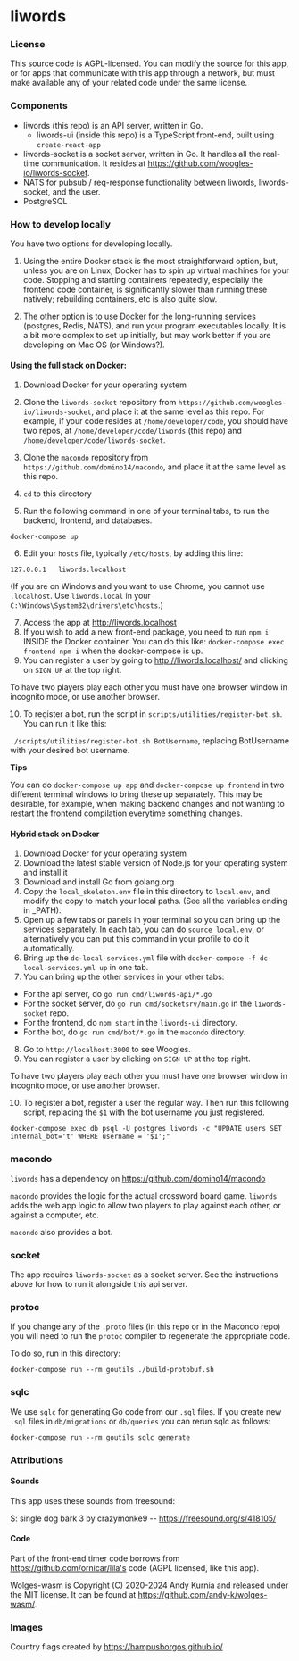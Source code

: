 # liwords

### License

This source code is AGPL-licensed. You can modify the source for this app, or for apps that communicate with this app through a network, but must make available any of your related code under the same license.

### Components

- liwords (this repo) is an API server, written in Go.
  - liwords-ui (inside this repo) is a TypeScript front-end, built using `create-react-app`
- liwords-socket is a socket server, written in Go. It handles all the real-time communication. It resides at https://github.com/woogles-io/liwords-socket.
- NATS for pubsub / req-response functionality between liwords, liwords-socket, and the user.
- PostgreSQL

### How to develop locally

You have two options for developing locally.

1. Using the entire Docker stack is the most straightforward option, but, unless you are on Linux, Docker has to spin up virtual machines for your code. Stopping and starting containers repeatedly, especially the frontend code container, is significantly slower than running these natively; rebuilding containers, etc is also quite slow.

2. The other option is to use Docker for the long-running services (postgres, Redis, NATS), and run your program executables locally. It is a bit more complex to set up initially, but may work better if you are developing on Mac OS (or Windows?).

#### Using the full stack on Docker:

1. Download Docker for your operating system
2. Clone the `liwords-socket` repository from `https://github.com/woogles-io/liwords-socket`, and place it at the same level as this repo. For example, if your code resides at `/home/developer/code`, you should have two repos, at `/home/developer/code/liwords` (this repo) and `/home/developer/code/liwords-socket`.
3. Clone the `macondo` repository from `https://github.com/domino14/macondo`, and place it at the same level as this repo.
4. `cd` to this directory

5. Run the following command in one of your terminal tabs, to run the backend, frontend, and databases.

`docker-compose up`

6. Edit your `hosts` file, typically `/etc/hosts`, by adding this line:

```
127.0.0.1	liwords.localhost
```

(If you are on Windows and you want to use Chrome, you cannot use `.localhost`. Use `liwords.local` in your `C:\Windows\System32\drivers\etc\hosts`.)

7. Access the app at http://liwords.localhost
8. If you wish to add a new front-end package, you need to run `npm i` INSIDE the Docker container. You can do this like: `docker-compose exec frontend npm i` when the docker-compose is up.
9. You can register a user by going to http://liwords.localhost/ and clicking on `SIGN UP` at the top right.

To have two players play each other you must have one browser window in incognito mode, or use another browser.

10. To register a bot, run the script in `scripts/utilities/register-bot.sh`. You can run it like this:

`./scripts/utilities/register-bot.sh BotUsername`, replacing BotUsername with your desired bot username.

**Tips**

You can do `docker-compose up app` and `docker-compose up frontend` in two different terminal windows to bring these up separately. This may be desirable, for example, when making backend changes and not wanting to restart the frontend compilation everytime something changes.

#### Hybrid stack on Docker


1. Download Docker for your operating system
2. Download the latest stable version of Node.js for your operating system and install it
3. Download and install Go from golang.org
4. Copy the `local_skeleton.env` file in this directory to `local.env`, and modify the copy to match your local paths. (See all the variables ending in _PATH).
5. Open up a few tabs or panels in your terminal so you can bring up the services separately. In each tab, you can do `source local.env`, or alternatively you can put this command in your profile to do it automatically.
6. Bring up the `dc-local-services.yml` file with `docker-compose -f dc-local-services.yml up` in one tab.
7. You can bring up the other services in your other tabs:
- For the api server, do `go run cmd/liwords-api/*.go`
- For the socket server, do `go run cmd/socketsrv/main.go` in the `liwords-socket` repo.
- For the frontend, do `npm start` in the `liwords-ui` directory.
- For the bot, do `go run cmd/bot/*.go` in the `macondo` directory.

8. Go to `http://localhost:3000` to see Woogles.
9. You can register a user by clicking on `SIGN UP` at the top right.

To have two players play each other you must have one browser window in incognito mode, or use another browser.

10. To register a bot, register a user the regular way. Then run this following script, replacing the `$1` with the bot username you just registered.

`docker-compose exec db psql -U postgres liwords -c "UPDATE users SET internal_bot='t' WHERE username = '$1';"`



### macondo

`liwords` has a dependency on https://github.com/domino14/macondo

`macondo` provides the logic for the actual crossword board game. `liwords` adds
the web app logic to allow two players to play against each other, or against
a computer, etc.

`macondo` also provides a bot.

### socket

The app requires `liwords-socket` as a socket server. See the instructions above for how to run it alongside this api server.

### protoc

If you change any of the `.proto` files (in this repo or in the Macondo repo) you will need to run the `protoc` compiler to regenerate the appropriate code.

To do so, run in this directory:

`docker-compose run --rm goutils ./build-protobuf.sh`

### sqlc

We use `sqlc` for generating Go code from our `.sql` files. If you create new `.sql` files in `db/migrations` or `db/queries` you can rerun sqlc as follows:

`docker-compose run --rm goutils sqlc generate`

### Attributions

#### Sounds

This app uses these sounds from freesound:

S: single dog bark 3 by crazymonke9 -- https://freesound.org/s/418105/

#### Code

Part of the front-end timer code borrows from https://github.com/ornicar/lila's code (AGPL licensed, like this app).

Wolges-wasm is Copyright (C) 2020-2024 Andy Kurnia and released under the MIT license. It can be found at https://github.com/andy-k/wolges-wasm/.

### Images

Country flags created by https://hampusborgos.github.io/
